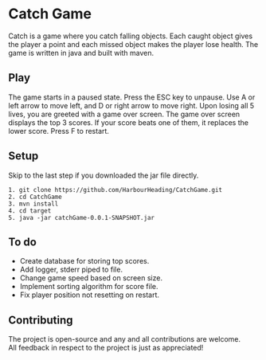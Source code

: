 # Catch Game

Catch is a game where you catch falling objects. Each caught object gives the player a point
and each missed object makes the player lose health. The game is written in java and
built with maven.

## Play

The game starts in a paused state. Press the ESC key to unpause. Use A or left arrow to move left,
and D or right arrow to move right. Upon losing all 5 lives, you are greeted with a game over screen.
The game over screen displays the top 3 scores. If your score beats one of them, it replaces the lower score.
Press F to restart.

## Setup

Skip to the last step if you downloaded the jar file directly.

```
1. git clone https://github.com/HarbourHeading/CatchGame.git
2. cd CatchGame
3. mvn install
4. cd target
5. java -jar catchGame-0.0.1-SNAPSHOT.jar
```

## To do

- Create database for storing top scores.
- Add logger, stderr piped to file.
- Change game speed based on screen size.
- Implement sorting algorithm for score file.
- Fix player position not resetting on restart.
## Contributing

The project is open-source and any and all contributions are welcome.<br>
All feedback in respect to the project is just as appreciated!